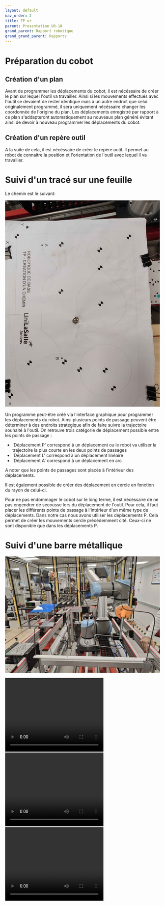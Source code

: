 ```yaml
---
layout: default
nav_order: 2
title: TP ur
parent: Presentation UR-10
grand_parent: Rapport robotique
grand_grand_parent: Rapports
---
```


# Préparation du cobot

## Création d'un plan

Avant de programmer les déplacements du cobot, il est nécéssaire de créer le plan sur lequel l'outil va travailler. Ainsi si les mouvements effectués avec l'outil se devaient de rester identique mais à un autre endroit que celui originalement programmé, il sera uniquement nécéssaire changer les coordonnée de l'origine du plan. Les déplacements enregistré par rapport à ce plan s'addapteront automatiquement au nouveaux plan généré évitant ainsi de devoir à nouveau programmer les déplacements du cobot. 

## Création d'un repère outil

A la suite de cela, il est nécéssaire de créer le repère outil. Il permet au robot de connaitre la position et l'orientation de l'outil avec lequel il va travailler. 



# Suivi d'un tracé sur une feuille

Le chemin est le suivant:


![Texte alternatif](./photo/IMG20241105111948.jpg "Le titre de mon image")

Un programme peut-être créé via l'interface graphique pour programmer les déplacements du robot. Ainsi plusieurs points de passage peuvent être déterminer à des endroits stratégique afin de faire suivre la trajectoire souhaité à l'outil. 
On retrouve trois catégorie de déplacement possible entre les points de passage :
  - 'Déplacement P' correspond à un déplacement ou le robot va utiliser la trajectoire la plus courte en les deux points de passages  
  - 'Déplacement L' correspond à un déplacement linéaire  
  - 'Déplacement A' correspond à un déplacement en arc 

A noter que les points de passages sont placés à l'intérieur des déplacements.

Il est également possible de créer des déplacement en cercle en fonction du rayon de celui-ci. 

Pour ne pas endommager le cobot sur le long terme, il est nécéssaire de ne pas engendrer de secousse lors du déplacement de l'outil. Pour cela, il faut placer les différents points de passage à l'intérieur d'un même type de déplacements. Dans notre cas nous avons utiliser les déplacements P. Cela permet de créer les mouvements cercle précédemment cité. Ceux-ci ne sont disponible que dans les déplacements P. 

# Suivi d'une barre métallique

![Texte alternatif](./photo/IMG20241105115317.jpg "Le titre de mon image")



<video width="320" height="240" controls>
  <source src="./photo/VID20241022101134.mp4" type="video/mp4">
  Votre navigateur ne supporte pas les vidéos HTML5.
</video>



<video width="320" height="240" controls>
  <source src="./photo/VID20241022091631.mp4" type="video/mp4">
  Votre navigateur ne supporte pas les vidéos HTML5.
</video>



<video width="320" height="240" controls>
  <source src="./photo/VID20241022101124.mp4" type="video/mp4">
  Votre navigateur ne supporte pas les vidéos HTML5.
</video>
